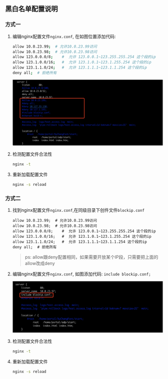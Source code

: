## 黑白名单配置说明

### 方式一

1. 编辑nginx配置文件`nginx.conf`, 在如图位置添加代码:

   ```sh
   allow 10.0.23.99;  # 允许10.0.23.99访问
   allow 10.0.23.98;  # 允许10.0.23.98访问
   allow 123.0.0.0/8;    #  允许 123.0.0.1~123.255.255.254 这个段的ip
   allow 123.1.0.0/16;   #  允许 123.1.0.1~123.1.255.254 这个段的ip
   allow 123.1.1.0/24;   #  允许 123.1.1.1~123.1.1.254 这个段的ip
   deny all;  # 拒绝所有
   ```

   ![image-20211126165710623](https://raw.githubusercontent.com/daniuEvan/pictrues/main/Typora/image-20211126165710623.png)

2. 检测配置文件合法性

   ```sh
   nginx -t
   ```

3. 重新加载配置文件

   ```sh
   nginx -s reload
   ```

   

### 方式二

1. 找到nginx配置文件`nginx.conf`,在同级目录下创件文件`blockip.conf`

   ```shell
   allow 10.0.23.99;  # 允许10.0.23.99访问
   allow 10.0.23.98;  # 允许10.0.23.98访问
   allow 123.0.0.0/8;    #  允许 123.0.0.1~123.255.255.254 这个段的ip
   allow 123.1.0.0/16;   #  允许 123.1.0.1~123.1.255.254 这个段的ip
   allow 123.1.1.0/24;   #  允许 123.1.1.1~123.1.1.254 这个段的ip
   deny all;  # 拒绝所有
   ```

   >ps: allow跟deny配置相同，如果需要开放某个IP段，只需要把上面的allow改成deny

2. 编辑nginx配置文件`nginx.conf`, 如图添加代码: `include blockip.conf;`

   ![image-20211126161536510](https://raw.githubusercontent.com/daniuEvan/pictrues/main/Typora/image-20211126161536510.png)

3. 检测配置文件合法性

   ```sh
   nginx -t
   ```

4. 重新加载配置文件

   ```sh
   nginx -s reload
   ```

   